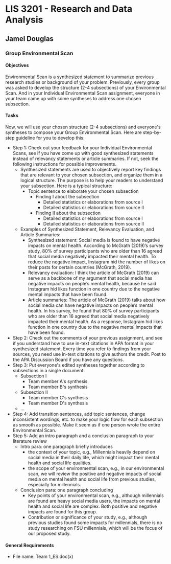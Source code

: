 # LIS 3201 - Research and Data Analysis

## Jamel Douglas

### Group Environmental Scan

#### Objectives 
Environmental Scan is a synthesized statement to summarize previous research studies or background of your problem. Previously, every group was asked to develop the structure (2-4 subsections) of your Environmental Scan. And in your Individual Environmental Scan assignment, everyone in your team came up with some syntheses to address one chosen subsection.

#### Tasks
Now, we will use your chosen structure (2-4 subsections) and everyone's syntheses to compose your Group Environmental Scan. Here are step-by-step guideline for you to develop this:

- Step 1: Check out your feedback for your Individual Environmental Scans, see if you have come up with good synthesized statements instead of relevancy statements or article summaries. If not, seek the following instructions for possible improvements.
    + Synthesized statements are used to objectively report key findings that are relevant to your chosen subsection, and organize them in a logical structure. The purpose is to help your readers to understand your subsection. Here is a typical structure:
        * Topic sentence to elaborate your chosen subsection
            - Finding I about the subsection
                + Detailed statistics or elaborations from source I 
                + Detailed statistics or elaborations from source II
            - Finding II about the subsection
                + Detailed statistics or elaborations from source I 
                + Detailed statistics or elaborations from source II
    + Examples of Synthesized Statement, Relevancy Evaluation, and Article Summaries:
        * Synthesized statement:
            Social media is found to have negative impacts on mental health. According to McGrath (2019)’s survey study, 80% of survey participants who are older than 16 agreed that social media negatively impacted their mental health. To reduce the negative impact, Instagram hid the number of likes on their posts for certain countries (McGrath, 2019).
        * Relevancy evaluation:
            I think the article of McGrath (2019) can serve as a backbone of my argument that social media has negative impacts on people’s mental health, because he said Instagram hid likes function in one country due to the negative mental impacts that have been found.
        * Article summaries:
            The article of McGrath (2019) talks about how social media can have negative impacts on people’s mental health. In his survey, he found that 80% of survey participants who are older than 16 agreed that social media negatively impacted their mental health. As a response, Instagram hid likes function in one country due to the negative mental impacts that have been found. 
- Step 2: Check out the comments of your previous assignment, and see if you understand how to use in-text citations in APA format in your synthesized statement. Every time you refer to findings from your sources, you need use in-text citations to give authors the credit. Post to the APA Discussion Board if you have any questions.
- Step 3: Put everyone's edited syntheses together according to subsections in a single document:
    + Subsection I
        * Team member A's synthesis
        * Team member B's synthesis
    + Subsection II
        * Team member C's synthesis
        * Team member D's synthesis
    + ...
- Step 4: Add transition sentences, add topic sentences, change inconsistent wordings, etc. to make your logic flow for each subsection as smooth as possible. Make it seem as if one person wrote the entire Environmental Scan.
- Step 5: Add an intro paragraph and a conclusion paragraph to your literature review
    + Intro para: one paragraph briefly introduces
        * the context of your topic, e.g., Millennials heavily depend on social media in their daily life, which might impact their mental health and social life qualities.
        * the scope of your environmental scan, e.g., in our environmental scan, we will review the positive and negative impacts of social media on mental health and social life from previous studies, especially for millennials. 
    + Conclusion para: one paragraph concluding
        * Key points of your environmental scan, e.g., although millennials are found are heavy social media users, the impacts on mental health and social life are complex. Both positive and negative impacts are found for this group.  
        * Contribution or significance of your study, e.g., although previous studies found some impacts for millennials, there is no study researching on FSU millennials, which will be the focus of our proposed study.

#### General Requirements
- File name: Team 1_ES.doc(x)
